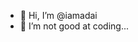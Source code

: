 - 👋 Hi, I’m @iamadai
- 👀 I’m not good at coding...


<!---
iamadai/iamadai is a ✨ special ✨ repository because its `README.md` (this file) appears on your GitHub profile.
You can click the Preview link to take a look at your changes.
--->
